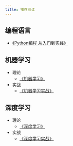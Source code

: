 ```yaml
---
title: 推荐阅读
---
```


## 编程语言
- [《Python编程 从入门到实践》](http://product.dangdang.com/24003310.html)


## 机器学习
- 理论
  - [《机器学习》](http://product.dangdang.com/23898620.html)
- 实战
  - [《机器学习实战》](http://product.dangdang.com/25336845.html)


## 深度学习
- 理论
  - [《深度学习》](http://product.dangdang.com/25111382.html)
- 实战
  - [《深度学习实战》](http://product.dangdang.com/27865557.html)

